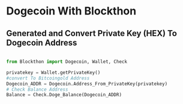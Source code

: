 # Dogecoin With Blockthon

## Generated and Convert Private Key (HEX) To Dogecoin Address
```python

from Blockthon import Dogecoin, Wallet, Check

privatekey = Wallet.getPrivateKey()
#convert To Bitcoingold Address
Dogecoin_ADDR = Dogecoin.Address_From_PrivateKey(privatekey)
# Check Balance Address
Balance = Check.Doge_Balance(Dogecoin_ADDR)
```